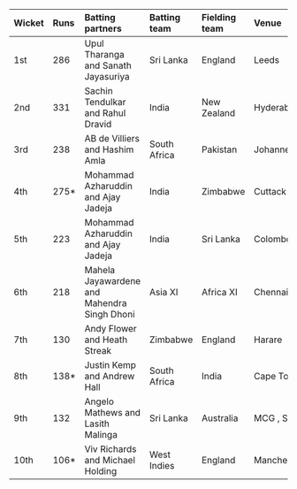 | Wicket   | Runs   | Batting partners                            | Batting team   | Fielding team   | Venue        | Date             |
|:---------|:-------|:--------------------------------------------|:---------------|:----------------|:-------------|:-----------------|
| 1st      | 286    | Upul Tharanga and Sanath Jayasuriya         | Sri Lanka      | England         | Leeds        | 1 July 2006      |
| 2nd      | 331    | Sachin Tendulkar and Rahul Dravid           | India          | New Zealand     | Hyderabad    | 8 November 1999  |
| 3rd      | 238    | AB de Villiers and Hashim Amla              | South Africa   | Pakistan        | Johannesburg | 17 March 2013    |
| 4th      | 275*   | Mohammad Azharuddin and Ajay Jadeja         | India          | Zimbabwe        | Cuttack      | 9 April 1998     |
| 5th      | 223    | Mohammad Azharuddin and Ajay Jadeja         | India          | Sri Lanka       | Colombo RPS  | 17 August 1997   |
| 6th      | 218    | Mahela Jayawardene and Mahendra Singh Dhoni | Asia XI        | Africa XI       | Chennai      | 10 June 2007     |
| 7th      | 130    | Andy Flower and Heath Streak                | Zimbabwe       | England         | Harare       | 7 October 2001   |
| 8th      | 138*   | Justin Kemp and Andrew Hall                 | South Africa   | India           | Cape Town    | 26 November 2006 |
| 9th      | 132    | Angelo Mathews and Lasith Malinga           | Sri Lanka      | Australia       | MCG , Sydney | 3 November 2010  |
| 10th     | 106*   | Viv Richards and Michael Holding            | West Indies    | England         | Manchester   | 31 May 1984      |